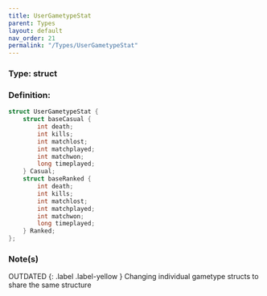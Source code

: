 ```yaml
---
title: UserGametypeStat
parent: Types
layout: default
nav_order: 21
permalink: "/Types/UserGametypeStat"
---
```


### Type: struct

### Definition:
```cpp
struct UserGametypeStat {
	struct baseCasual {
		int death;
		int kills;
		int matchlost;
		int matchplayed;
		int matchwon;
		long timeplayed;
	} Casual;
	struct baseRanked {
		int death;
		int kills;
		int matchlost;
		int matchplayed;
		int matchwon;
		long timeplayed;
	} Ranked;
};
```
### Note(s)
OUTDATED
{: .label .label-yellow } 
Changing individual gametype structs to share the same structure